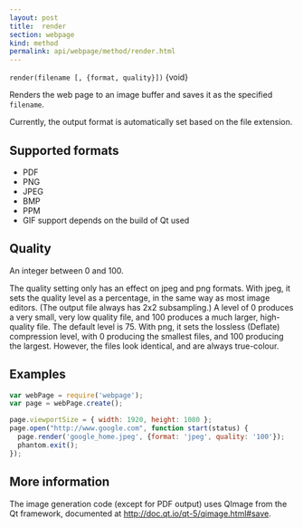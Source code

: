 ```yaml
---
layout: post
title:  render
section: webpage
kind: method
permalink: api/webpage/method/render.html
---
```


`render(filename [, {format, quality}])` {void}

Renders the web page to an image buffer and saves it as the specified `filename`.

Currently, the output format is automatically set based on the file extension.

## Supported formats

* PDF
* PNG
* JPEG
* BMP
* PPM
* GIF support depends on the build of Qt used

## Quality

An integer between 0 and 100. 

The quality setting only has an effect on jpeg and png formats. With jpeg, it sets the quality level as a percentage, in the same way as most image editors. (The output file always has 2x2 subsampling.) A level of 0 produces a very small, very low quality file, and 100 produces a much larger, high-quality file. The default level is 75. With png, it sets the lossless (Deflate) compression level, with 0 producing the smallest files, and 100 producing the largest. However, the files look identical, and are always true-colour.

## Examples

```javascript
var webPage = require('webpage');
var page = webPage.create();

page.viewportSize = { width: 1920, height: 1080 };
page.open("http://www.google.com", function start(status) {
  page.render('google_home.jpeg', {format: 'jpeg', quality: '100'});
  phantom.exit();
});
```

## More information

The image generation code (except for PDF output) uses QImage from the Qt framework, documented at http://doc.qt.io/qt-5/qimage.html#save.






